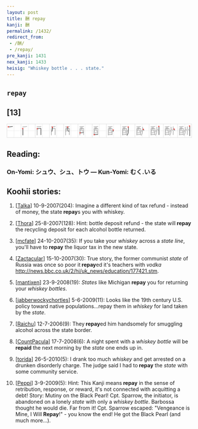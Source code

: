 ```yaml
---
layout: post
title: 酬 repay
kanji: 酬
permalink: /1432/
redirect_from:
 - /酬/
 - /repay/
pre_kanji: 1431
nex_kanji: 1433
heisig: "Whiskey bottle . . . state."
---
```


## `repay`

## [13]

<div class="stroke"><img src="../images/E985AC.png" /></div>

## Reading:

### On-Yomi: シュウ、シュ、トウ &mdash; Kun-Yomi: むく.いる

## Koohii stories:

1) [<a href="http://kanji.koohii.com/profile/Talka">Talka</a>] 10-9-2007(204): Imagine a different kind of tax refund - instead of money, the state<strong> repay</strong>s you with whiskey. 

2) [<a href="http://kanji.koohii.com/profile/Thora">Thora</a>] 25-8-2007(128): Hint: bottle deposit refund - the state will<strong> repay</strong> the recycling deposit for each alcohol bottle returned. 

3) [<a href="http://kanji.koohii.com/profile/mcfate">mcfate</a>] 24-10-2007(35): If you take your <em>whiskey</em> across a <em>state line</em>, you&#039;ll have to<strong> repay</strong> the liquor tax in the new state. 

4) [<a href="http://kanji.koohii.com/profile/Zactacular">Zactacular</a>] 15-10-2007(30): True story, the former communist <em>state</em> of Russia was once so poor it<strong> repay</strong>ed it&#039;s teachers with <em>vodka</em> <a href="http://news.bbc.co.uk/2/hi/uk_news/education/177421.stm">http://news.bbc.co.uk/2/hi/uk_news/education/177421.stm</a>. 

5) [<a href="http://kanji.koohii.com/profile/mantixen">mantixen</a>] 23-9-2008(19): <em>States</em> like Michigan<strong> repay</strong> you for returning your <em>whiskey bottles</em>. 

6) [<a href="http://kanji.koohii.com/profile/jabberwockychortles">jabberwockychortles</a>] 5-6-2009(11): Looks like the 19th century U.S. policy toward native populations...repay them in <em>whiskey</em> for land taken by the <em>state</em>. 

7) [<a href="http://kanji.koohii.com/profile/Raichu">Raichu</a>] 12-7-2006(9): They<strong> repay</strong>ed him handsomely for smuggling alcohol across the state border. 

8) [<a href="http://kanji.koohii.com/profile/CountPacula">CountPacula</a>] 17-7-2008(6): A night spent with a <em>whiskey bottle</em> will be <strong>repaid</strong> the next morning by the <em>state</em> one ends up in. 

9) [<a href="http://kanji.koohii.com/profile/torida">torida</a>] 26-5-2010(5): I drank too much <em>whiskey</em> and get arrested on a drunken disorderly charge. The judge said I had to<strong> repay</strong> the <em>state</em> with some community service. 

10) [<a href="http://kanji.koohii.com/profile/Peppi">Peppi</a>] 3-9-2009(5): Hint: This Kanji means<strong> repay</strong> in the sense of retribution, response, or reward, it&#039;s not connected with acquitting a debt! Story: Mutiny on the Black Pearl! Cpt. Sparrow, the initiator, is abandoned on a lonely <em>state</em> with only a <em>whiskey bottle</em>. Barbossa thought he would die. Far from it! Cpt. Sparrow escaped: &quot;Vengeance is Mine, I Will<strong> Repay</strong>!&quot; - you know the end! He got the Black Pearl (and much more...). 
